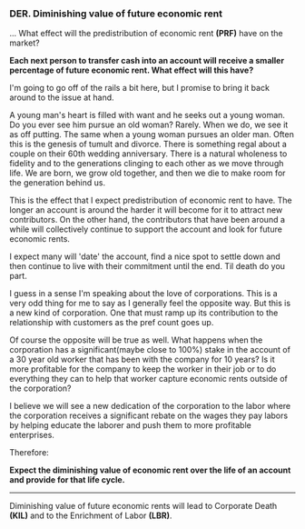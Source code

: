 
### DER. Diminishing value of future economic rent

... What effect will the predistribution of economic rent **(PRF)** have on the market?

**Each next person to transfer cash into an account will receive a smaller percentage of future economic rent. What effect will this have?**

I'm going to go off of the rails a bit here, but I promise to bring it back around to the issue at hand.

A young man's heart is filled with want and he seeks out a young woman.  Do you ever see him pursue an old woman? Rarely. When we do, we see it as off putting.  The same when a young woman pursues an older man.  Often this is the genesis of tumult and divorce.  There is something regal about a couple on their 60th wedding anniversary. There is a natural wholeness to fidelity and to the generations clinging to each other as we move through life.  We are born, we grow old together, and then we die to make room for the generation behind us.

This is the effect that I expect predistribution of economic rent to have.  The longer an account is around the harder it will become for it to attract new contributors. On the other hand, the contributors that have been around a while will collectively continue to support the account and look for future economic rents.

I expect many will 'date' the account, find a nice spot to settle down and then continue to live with their commitment until the end.  Til death do you part.

I guess in a sense I'm speaking about the love of corporations.  This is a very odd thing for me to say as I generally feel the opposite way.  But this is a new kind of corporation. One that must ramp up its contribution to the relationship with customers as the pref count goes up.

Of course the opposite will be true as well.  What happens when the corporation has a significant(maybe close to 100%) stake in the account of a 30 year old worker that has been with the company for 10 years?  Is it more profitable for the company to keep the worker in their job or to do everything they can to help that worker capture economic rents outside of the corporation?

I believe we will see a new dedication of the corporation to the labor where the corporation receives a significant rebate on the wages they pay labors by helping educate the laborer and push them to more profitable enterprises.

Therefore:

**Expect the diminishing value of economic rent over the life of an account and provide for that life cycle.**

----------

Diminishing value of future economic rents will lead to Corporate Death **(KIL)** and to the Enrichment of Labor **(LBR)**.
